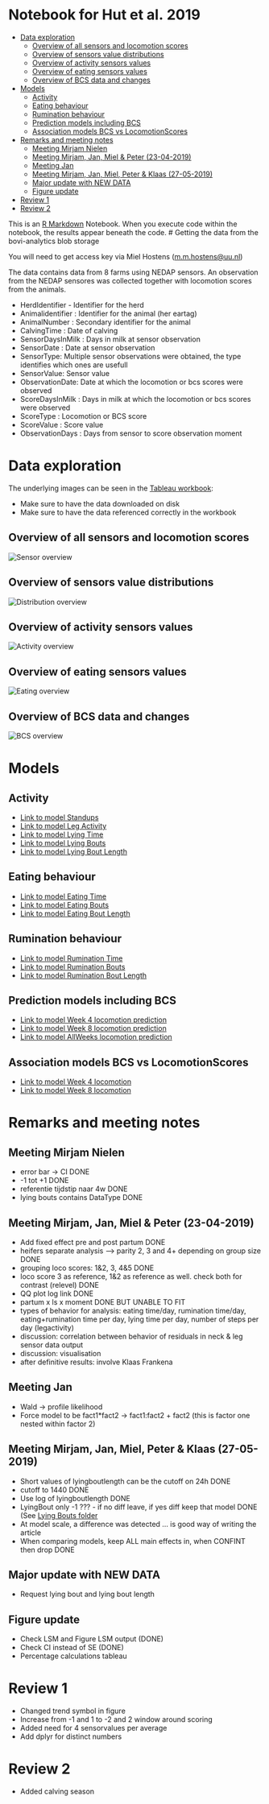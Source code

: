 Notebook for Hut et al. 2019
================

  - [Data exploration](#data-exploration)
      - [Overview of all sensors and locomotion
        scores](#overview-of-all-sensors-and-locomotion-scores)
      - [Overview of sensors value
        distributions](#overview-of-sensors-value-distributions)
      - [Overview of activity sensors
        values](#overview-of-activity-sensors-values)
      - [Overview of eating sensors
        values](#overview-of-eating-sensors-values)
      - [Overview of BCS data and
        changes](#overview-of-bcs-data-and-changes)
  - [Models](#models)
      - [Activity](#activity)
      - [Eating behaviour](#eating-behaviour)
      - [Rumination behaviour](#rumination-behaviour)
      - [Prediction models including
        BCS](#prediction-models-including-bcs)
      - [Association models BCS vs
        LocomotionScores](#association-models-bcs-vs-locomotionscores)
  - [Remarks and meeting notes](#remarks-and-meeting-notes)
      - [Meeting Mirjam Nielen](#meeting-mirjam-nielen)
      - [Meeting Mirjam, Jan, Miel & Peter
        (23-04-2019)](#meeting-mirjam-jan-miel-peter-23-04-2019)
      - [Meeting Jan](#meeting-jan)
      - [Meeting Mirjam, Jan, Miel, Peter & Klaas
        (27-05-2019)](#meeting-mirjam-jan-miel-peter-klaas-27-05-2019)
      - [Major update with NEW DATA](#major-update-with-new-data)
      - [Figure update](#figure-update)
  - [Review 1](#review-1)
  - [Review 2](#review-2)

This is an [R Markdown](http://rmarkdown.rstudio.com) Notebook. When you
execute code within the notebook, the results appear beneath the code.
\# Getting the data from the bovi-analytics blob storage

You will need to get access key via Miel Hostens (<m.m.hostens@uu.nl>)

The data contains data from 8 farms using NEDAP sensors. An observation
from the NEDAP sensores was collected together with locomotion scores
from the animals.

  - HerdIdentifier - Identifier for the herd
  - Animalidentifier : Identifier for the animal (her eartag)
  - AnimalNumber : Secondary identifier for the animal
  - CalvingTime : Date of calving
  - SensorDaysInMilk : Days in milk at sensor observation
  - SensorDate : Date at sensor observation
  - SensorType: Multiple sensor observations were obtained, the type
    identifies which ones are usefull
  - SensorValue: Sensor value
  - ObservationDate: Date at which the locomotion or bcs scores were
    observed
  - ScoreDaysInMilk : Days in milk at which the locomotion or bcs scores
    were observed
  - ScoreType : Locomotion or BCS score
  - ScoreValue : Score value
  - ObservationDays : Days from sensor to score observation moment

# Data exploration

The underlying images can be seen in the [Tableau
workbook](Visuals/SenseOfSensorsv2.twb):

  - Make sure to have the data downloaded on disk
  - Make sure to have the data referenced correctly in the workbook

## Overview of all sensors and locomotion scores

![Sensor overview](Figures/SensorObservationOverview.png)

## Overview of sensors value distributions

![Distribution overview](Figures/DistributionOverview.png)

## Overview of activity sensors values

![Activity overview](Figures/ActivitySensorOverview.png)

## Overview of eating sensors values

![Eating overview](Figures/RuminationSensorOverview.png)

## Overview of BCS data and changes

![BCS overview](Figures/BCS%20Dashboard.png)

# Models

## Activity

  - [Link to model Standups](StandUps/StandUps.md)
  - [Link to model Leg Activity](LegActivity/LegActivity.md)
  - [Link to model Lying Time](LyingTime/LyingTime.md)
  - [Link to model Lying Bouts](LyingBouts/LyingBouts.md)
  - [Link to model Lying Bout
    Length](LyingBoutLength/LyingBoutLength.md)

## Eating behaviour

  - [Link to model Eating Time](EatingTime/EatingTime.md)
  - [Link to model Eating Bouts](EatingBouts/EatingBouts.md)
  - [Link to model Eating Bout
    Length](EatingBoutLength/EatingBoutLength.md)

## Rumination behaviour

  - [Link to model Rumination
    Time](RuminationTime/PredictionLocoWeek4.md)
  - [Link to model Rumination
    Bouts](RuminationBouts/PredictionLocoWeek8.md)
  - [Link to model Rumination Bout
    Length](RuminationBoutLength/PredictionLocoChange.md)

## Prediction models including BCS

  - [Link to model Week 4 locomotion
    prediction](PredictionModels/RuminationTime.md)
  - [Link to model Week 8 locomotion
    prediction](PredictionModels/RuminationBouts.md)
  - [Link to model AllWeeks locomotion
    prediction](PredictionModels/RuminationBoutLength.md)

## Association models BCS vs LocomotionScores

  - [Link to model Week 4
    locomotion](AssociationModels/AssociationLocoWeek4.md)
  - [Link to model Week 8
    locomotion](AssociationModels/AssociationLocoWeek8.md)

# Remarks and meeting notes

## Meeting Mirjam Nielen

  - error bar -\> CI DONE
  - \-1 tot +1 DONE
  - referentie tijdstip naar 4w DONE
  - lying bouts contains DataType DONE

## Meeting Mirjam, Jan, Miel & Peter (23-04-2019)

  - Add fixed effect pre and post partum DONE
  - heifers separate analysis –\> parity 2, 3 and 4+ depending on group
    size DONE
  - grouping loco scores: 1&2, 3, 4&5 DONE
  - loco score 3 as reference, 1&2 as reference as well. check both for
    contrast (relevel) DONE
  - QQ plot log link DONE
  - partum x ls x moment DONE BUT UNABLE TO FIT
  - types of behavior for analysis: eating time/day, rumination
    time/day, eating+rumination time per day, lying time per day, number
    of steps per day (legactivity)
  - discussion: correlation between behavior of residuals in neck & leg
    sensor data output
  - discussion: visualisation
  - after definitive results: involve Klaas Frankena

## Meeting Jan

  - Wald -\> profile likelihood
  - Force model to be fact1\*fact2 -\> fact1:fact2 + fact2 (this is
    factor one nested within factor 2)

## Meeting Mirjam, Jan, Miel, Peter & Klaas (27-05-2019)

  - Short values of lyingboutlength can be the cutoff on 24h DONE
  - cutoff to 1440 DONE
  - Use log of lyingboutlength DONE
  - LyingBout only -1 ??? - if no diff leave, if yes diff keep that
    model DONE (See [Lying Bouts folder](LyingBouts/)
  - At model scale, a difference was detected … is good way of writing
    the article
  - When comparing models, keep ALL main effects in, when CONFINT then
    drop DONE

## Major update with NEW DATA

  - Request lying bout and lying bout length

## Figure update

  - Check LSM and Figure LSM output (DONE)
  - Check CI instead of SE (DONE)
  - Percentage calculations tableau

# Review 1

  - Changed trend symbol in figure
  - Increase from -1 and 1 to -2 and 2 window around scoring
  - Added need for 4 sensorvalues per average
  - Add dplyr for distinct numbers

# Review 2

  - Added calving season
